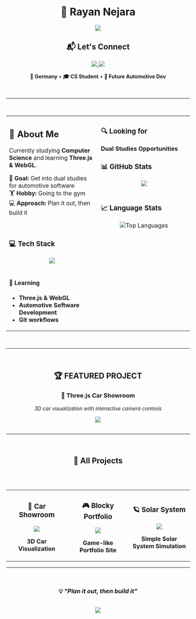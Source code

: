 <div align="center">

# 👋 Rayan Nejara

<img src="https://readme-typing-svg.herokuapp.com?font=Fira+Code&size=24&duration=3000&pause=1000&color=D2691E&background=FFFFFF00&center=true&vCenter=true&width=700&lines=Computer+Science+Student;Automotive+Software+Dev+in+the+making;Let's+build+something+cool!"/>

<br/>

## 📬 Let's Connect

<a href="https://www.linkedin.com/in/rayannejara/">
<img src="https://img.shields.io/badge/LinkedIn-0077B5?style=for-the-badge&logo=linkedin&logoColor=white" />
</a>
<a href="https://discord.com/users/rayannnejara">
<img src="https://img.shields.io/badge/Discord-5865F2?style=for-the-badge&logo=discord&logoColor=white" />
</a>

<br/>

**📍 Germany** • **🎓 CS Student** • **🚗 Future Automotive Dev**

</div>

<br/>

---

<br/>

<div align="center">
<table width="100%">
<tr>
<td width="50%" valign="top">

## 🚀 About Me

Currently studying **Computer Science** and learning **Three.js & WebGL**. 

🎯 **Goal:** Get into dual studies for automotive software  
🏋️ **Hobby:** Going to the gym  
💻 **Approach:** Plan it out, then build it

<br/>

### 💻 Tech Stack

<div align="center">
<img src="https://skillicons.dev/icons?i=js,threejs,html,css,git,github,vscode&theme=dark" />
</div>

<br/>

#### 🎯 **Learning**
- **Three.js & WebGL**
- **Automotive Software Development**
- **Git workflows**

</td>
<td width="50%" valign="top">
  
### 🔍 **Looking for**

**Dual Studies Opportunities**  

### 📊 GitHub Stats
<div align="center">
<img src="https://github-readme-stats.vercel.app/api?username=R-Nejara&show_icons=true&theme=dark&bg_color=2F1B14&title_color=FF8C00&text_color=F5DEB3&icon_color=D2691E&border_color=CD853F&hide_rank=false" />
</div>

<br/>

### 📈 Language Stats
<div align="center">
<img src="https://github-readme-stats.vercel.app/api/top-langs/?username=R-Nejara&layout=compact&theme=dark&bg_color=2F1B14&title_color=FF8C00&text_color=F5DEB3&border_color=CD853F" alt="Top Languages" />
</div>

<br/>



</td>
</tr>
</table>
</div>

<br/>

---

<br/>

<div align="center">

## 🏆 **FEATURED PROJECT**

### 🚗 **Three.js Car Showroom** 
*3D car visualization with interactive camera controls*

<a href="https://github.com/R-Nejara/threejs-car-showroom">
<img src="https://img.shields.io/badge/🔥_VIEW_PROJECT-FF6347?style=for-the-badge&logo=github&logoColor=white" />
</a>

</div>

<br/>

---

<br/>

<div align="center">

  
## 🌟 All Projects
<br/>
<table width="100%">
<tr>
<td width="33%" align="center">

### 🚗 **Car Showroom**
<a href="https://github.com/R-Nejara/threejs-car-showroom">
<img src="https://img.shields.io/badge/Three.js-FF6347?style=flat&logo=three.js&logoColor=white" />
</a>

**3D Car Visualization**

</td>
<td width="33%" align="center">

### 🎮 **Blocky Portfolio**
<a href="https://github.com/R-Nejara/blocky-portfolio-game">
<img src="https://img.shields.io/badge/WebGL-D2691E?style=flat&logo=webgl&logoColor=white" />
</a>

**Game-like Portfolio Site**

</td>
<td width="33%" align="center">

### 🪐 **Solar System**
<a href="https://github.com/R-Nejara/simple-solar-system-project">
<img src="https://img.shields.io/badge/JavaScript-CD853F?style=flat&logo=javascript&logoColor=black" />
</a>

**Simple Solar System Simulation**

</td>
</tr>
<br/>
</table>

</div>



---

<br/>

<div align="center">

### 💡 *"Plan it out, then build it"*

<br/>

<img src="https://komarev.com/ghpvc/?username=R-Nejara&color=D2691E&style=flat-square&label=Profile+Views" />

</div>

